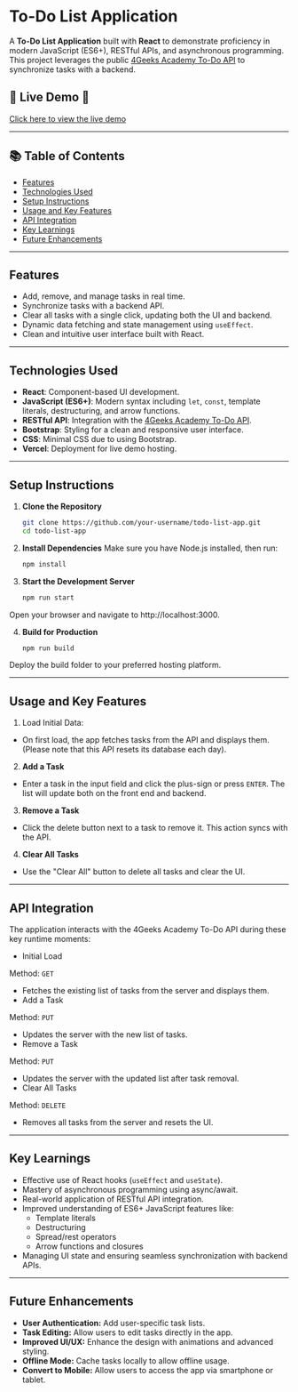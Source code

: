 # To-Do List Application

A **To-Do List Application** built with **React** to demonstrate proficiency in modern JavaScript (ES6+), RESTful APIs, and asynchronous programming. This project leverages the public [4Geeks Academy To-Do API](https://playground.4geeks.com/todo/docs) to synchronize tasks with a backend.

## 🚀 Live Demo 🚀 

[Click here to view the live demo](https://todo-list-app-using-react.vercel.app/)

---

## 📚 Table of Contents

- [Features](#features)
- [Technologies Used](#technologies-used)
- [Setup Instructions](#setup-instructions)
- [Usage and Key Features](#usage-and-key-features)
- [API Integration](#api-integration)
- [Key Learnings](#key-learnings)
- [Future Enhancements](#future-enhancements)

---

## Features

- Add, remove, and manage tasks in real time.
- Synchronize tasks with a backend API.
- Clear all tasks with a single click, updating both the UI and backend.
- Dynamic data fetching and state management using `useEffect`.
- Clean and intuitive user interface built with React.

---

## Technologies Used

- **React**: Component-based UI development.
- **JavaScript (ES6+)**: Modern syntax including `let`, `const`, template literals, destructuring, and arrow functions.
- **RESTful API**: Integration with the [4Geeks Academy To-Do API](https://playground.4geeks.com/todo/docs).
- **Bootstrap**: Styling for a clean and responsive user interface.
- **CSS**: Minimal CSS due to using Bootstrap.
- **Vercel**: Deployment for live demo hosting.

---

## Setup Instructions

1. **Clone the Repository**  
   ```bash
   git clone https://github.com/your-username/todo-list-app.git
   cd todo-list-app
   
2. **Install Dependencies**
Make sure you have Node.js installed, then run:

   ```bash
   npm install

3. **Start the Development Server**
   ```bash
   npm run start
   
  Open your browser and navigate to http://localhost:3000.

4. **Build for Production**
   ```bash
   npm run build
  Deploy the build folder to your preferred hosting platform.

---

## Usage and Key Features
1. Load Initial Data:
- On first load, the app fetches tasks from the API and displays them. (Please note that this API resets its database each day).

2. **Add a Task**
- Enter a task in the input field and click the plus-sign or press `ENTER`. The list will update both on the front end and backend.

3. **Remove a Task**
- Click the delete button next to a task to remove it. This action syncs with the API.

4. **Clear All Tasks**
- Use the "Clear All" button to delete all tasks and clear the UI.

---

## API Integration
The application interacts with the 4Geeks Academy To-Do API during these key runtime moments:

   - Initial Load

Method: `GET`
   - Fetches the existing list of tasks from the server and displays them.
   - Add a Task

Method: `PUT`
   - Updates the server with the new list of tasks.
   - Remove a Task

Method: `PUT`
   - Updates the server with the updated list after task removal.
   - Clear All Tasks

Method: `DELETE`
   - Removes all tasks from the server and resets the UI.

---

## Key Learnings
- Effective use of React hooks (`useEffect` and `useState`).
- Mastery of asynchronous programming using async/await.
- Real-world application of RESTful API integration.
- Improved understanding of ES6+ JavaScript features like:
  - Template literals
  - Destructuring
  - Spread/rest operators
  - Arrow functions and closures
- Managing UI state and ensuring seamless synchronization with backend APIs.

---

## Future Enhancements
- **User Authentication:** Add user-specific task lists.
- **Task Editing:** Allow users to edit tasks directly in the app.
- **Improved UI/UX:** Enhance the design with animations and advanced styling.
- **Offline Mode:** Cache tasks locally to allow offline usage.
- **Convert to Mobile:** Allow users to access the app via smartphone or tablet. 

